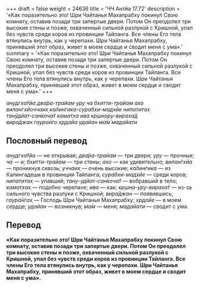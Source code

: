 +++
draft = false
weight = 24636
title = 'ЧЧ Антйа 17.72'
description = '«Как поразительно это! Шри Чайтанья Махапрабху покинул Свою комнату, оставив позади три запертые двери. Потом Он преодолел три высокие стены и позже, охваченный сильной разлукой с Кришной, упал без чувств среди коров из провинции Тайланга. Все члены Его тела втянулись внутрь, как у черепахи. Шри Чайтанья Махапрабху, принявший этот образ, живет в моем сердце и сводит меня с ума».'
summary = '«Как поразительно это! Шри Чайтанья Махапрабху покинул Свою комнату, оставив позади три запертые двери. Потом Он преодолел три высокие стены и позже, охваченный сильной разлукой с Кришной, упал без чувств среди коров из провинции Тайланга. Все члены Его тела втянулись внутрь, как у черепахи. Шри Чайтанья Махапрабху, принявший этот образ, живет в моем сердце и сводит меня с ума».'
+++

_анудгха̄т̣йа два̄ра-трайам уру ча бхитти-трайам ахо  
вилан̇гхйоччаих̣ ка̄лин̇гика-сурабхи-мадхйе нипатитах̣  
танӯдйат-сан̇коча̄т камат̣ха ива кр̣шн̣ору-вираха̄д  
вира̄джан гаура̄н̇го хр̣дайа удайан ма̄м̇ мадайати_

## Пословный перевод

_анудгха̄т̣йа_ — не открывая; _два̄ра_\-_трайам_ — три двери; _уру_ — прочные; _ча_ — и; _бхитти_\-_трайам_ — три стены; _ахо_ — как удивительно; _вилан̇гхйа_ — проникнув сквозь; _уччаих̣_ — очень высокие; _ка̄лин̇гика_ — из Калингадеши в провинции Тайланга; _сурабхи_\-_мадхйе_ — среди коров; _нипатитах̣_ — упавший; _тану_\-_удйат_\-_сан̇коча̄т_ — вобравший в тело; _камат̣хах̣_ — подобно черепахе; _ива_ — как; _кр̣шн̣а_\-_уру_\-_вираха̄т_ — из-за сильного чувства разлуки с Кришной; _вира̄джан_ — появившись; _гаура̄н̇гах̣_ — Господь Шри Чайтанья Махапрабху; _хр̣дайе_ — в моем сердце; _удайан_ — возникнув; _ма̄м_ — меня; _мадайати_ — сводит с ума.

## Перевод

**«Как поразительно это! Шри Чайтанья Махапрабху покинул Свою комнату, оставив позади три запертые двери. Потом Он преодолел три высокие стены и позже, охваченный сильной разлукой с Кришной, упал без чувств среди коров из провинции Тайланга. Все члены Его тела втянулись внутрь, как у черепахи. Шри Чайтанья Махапрабху, принявший этот образ, живет в моем сердце и сводит меня с ума».**
